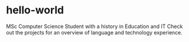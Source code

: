 # hello-world

MSc Computer Science Student with a history in Education and IT
Check out the projects for an overview of language and technology experience. 
